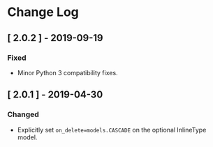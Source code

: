 # Change Log


## [ 2.0.2 ] - 2019-09-19

### Fixed
- Minor Python 3 compatibility fixes.


## [ 2.0.1 ] - 2019-04-30

### Changed
- Explicitly set `on_delete=models.CASCADE` on the optional InlineType model.
